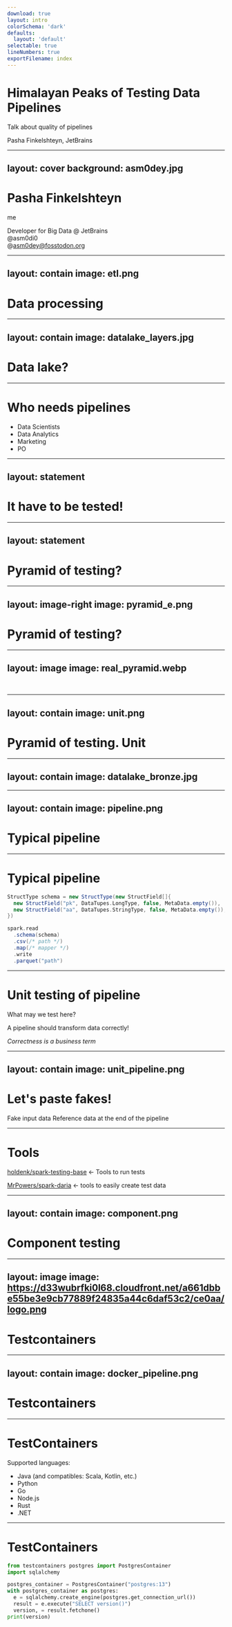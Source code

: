 ```yaml
---
download: true
layout: intro
colorSchema: 'dark'
defaults:
  layout: 'default'
selectable: true
lineNumbers: true
exportFilename: index
---
```


# Himalayan Peaks of Testing Data Pipelines

Talk about quality of pipelines

Pasha Finkelshteyn, JetBrains

---
layout: cover
background: asm0dey.jpg
---

# Pasha Finkelshteyn

me

Developer <noto-v1-avocado /> for Big Data @ JetBrains<br>
<noto-v1-bird /> @asm0di0
<br>
<emojione-monotone-elephant /> @asm0dey@fosstodon.org

---
layout: contain
image: etl.png
---

# Data processing


---
layout: contain
image: datalake_layers.jpg
---

# Data lake?


---

# Who needs pipelines

- Data Scientists
- Data Analytics
- Marketing
- PO

---
layout: statement
---

# It have to be tested!

---
layout: statement
---

# Pyramid of testing?

---
layout: image-right
image: pyramid_e.png
---

# Pyramid of testing?

---
layout: image
image: real_pyramid.webp
---

<br>

---
layout: contain
image: unit.png
---

# Pyramid of testing. Unit


---
layout: contain
image: datalake_bronze.jpg
---

---
layout: contain
image: pipeline.png
---

# Typical pipeline

---

# Typical pipeline

```scala {all|1-4|6-7|8|9-11}
StructType schema = new StructType(new StructField[]{
  new StructField("pk", DataTupes.LongType, false, MetaData.empty()),
  new StructField("aa", DataTupes.StringType, false, MetaData.empty()),
})

spark.read
  .schema(schema)
  .csv(/* path */)
  .map(/* mapper */)
  .write
  .parquet("path")
```

---

# Unit testing of pipeline

What may we test here?

A pipeline should transform data correctly!

_Correctness is a business term_

---
layout: contain
image: unit_pipeline.png
---

# Let's paste fakes!


Fake input data
Reference data at the end of the pipeline

---

# Tools

[holdenk/spark-testing-base](https://github.com/holdenk/spark-testing-base) ← Tools to run tests

[MrPowers/spark-daria](https://github.com/MrPowers/spark-daria) ← tools to easily create test data

---
layout: contain
image: component.png
---

# Component testing

---
layout: image
image: https://d33wubrfki0l68.cloudfront.net/a661dbbe55be3e9cb77889f24835a44c6daf53c2/ce0aa/logo.png
---

# Testcontainers

---
layout: contain
image: docker_pipeline.png
---

# Testcontainers

---

# TestContainers

Supported languages:

- Java (and compatibles: Scala, Kotlin, etc.)
- Python
- Go
- Node.js
- Rust
- .NET

---

# TestContainers

```python {all|1|4|5|6|7,8}
from testcontainers postgres import PostgresContainer
import sqlalchemy

postgres_container = PostgresContainer("postgres:13")
with postgres_container as postgres:
  e = sqlalchemy.create_engine(postgres.get_connection_url())
  result = e.execute("SELECT version()")
  version, = result.fetchone()
print(version)
```